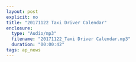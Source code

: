 ```yaml
---
layout: post
explicit: no
title: "20171122 Taxi Driver Calendar"
enclosure:
  type: "Audio/mp3"
  filename: "20171122_Taxi Driver Calendar.mp3"
  duration: "00:00:42"
tags: ap_news
---
```




